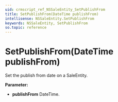 ```yaml
---
uid: crmscript_ref_NSSaleEntity_SetPublishFrom
title: SetPublishFrom(DateTime publishFrom)
intellisense: NSSaleEntity.SetPublishFrom
keywords: NSSaleEntity, SetPublishFrom
so.topic: reference
---
```


# SetPublishFrom(DateTime publishFrom)

Set the publish from date on a SaleEntity.

**Parameter:** 
* **publishFrom** DateTime.

